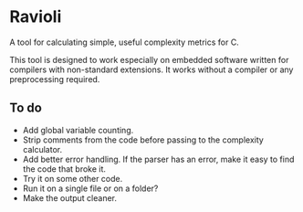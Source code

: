 # Ravioli

A tool for calculating simple, useful complexity metrics for C.

This tool is designed to work especially on embedded software written for compilers with non-standard extensions.
It works without a compiler or any preprocessing required.

## To do

- Add global variable counting.
- Strip comments from the code before passing to the complexity calculator.
- Add better error handling. If the parser has an error, make it easy to find the code that broke it.
- Try it on some other code.
- Run it on a single file or on a folder?
- Make the output cleaner.